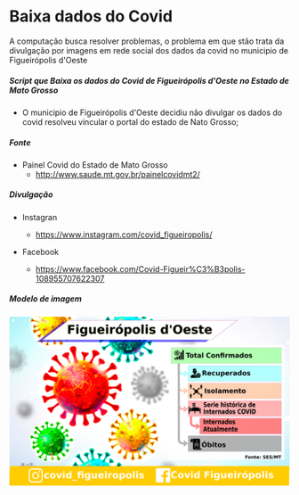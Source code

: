 # Baixa dados do Covid 

A computação busca resolver problemas, o problema em que stão trata da divulgação por imagens em rede social dos dados da covid no municipio de Figueirópolis d'Oeste

##### Script que Baixa  os dados do Covid de Figueirópolis d'Oeste no Estado de Mato Grosso

- O municipio de Figueirópolis d'Oeste decidiu não divulgar os dados do covid resolveu vincular o portal  do estado de Nato Grosso;

##### Fonte

- Painel Covid do Estado de Mato Grosso 
	- http://www.saude.mt.gov.br/painelcovidmt2/

##### Divulgação
- Instagran
	- https://www.instagram.com/covid_figueiropolis/

- Facebook 
	- https://www.facebook.com/Covid-Figueir%C3%B3polis-108955707622307

##### Modelo de imagem
![](https://raw.githubusercontent.com/ledigofig/dados_covid_fig/master/layout_divulga%C3%A7%C3%A3o%20covid.png)
